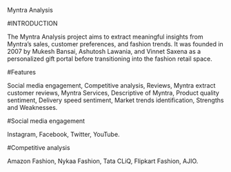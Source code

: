 Myntra Analysis

#INTRODUCTION

The Myntra Analysis project aims to extract meaningful insights from Myntra’s sales, customer preferences, and fashion trends. 
It was founded in 2007 by Mukesh Bansai, Ashutosh Lawania, and Vinnet Saxena as a personalized gift portal before transitioning into the fashion retail space. 

#Features

  Social media engagement,
  Competitive analysis,
  Reviews,
  Myntra extract customer reviews,
  Myntra Services,
  Descriptive of Myntra,
  Product quality sentiment,
  Delivery speed sentiment,
  Market trends identification,
  Strengths and Weaknesses.

#Social media engagement

  Instagram,
  Facebook,
  Twitter,
  YouTube.
  
#Competitive analysis

  Amazon Fashion,
  Nykaa Fashion,
  Tata CLiQ,
  Flipkart Fashion,
  AJIO.
